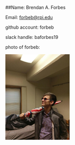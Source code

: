##Name: Brendan A. Forbes

Email: forbeb@rpi.edu

github account: forbeb

slack handle: baforbes19 

photo of forbeb: 

<img src = "images/patriot.jpg" width = "200">